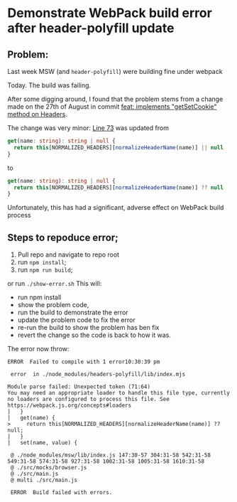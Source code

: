 # Demonstrate WebPack build error after header-polyfill update

## Problem:

Last week MSW (and `header-polyfill`) were building fine under webpack

Today. The build was failing.

After some digging around, I found that the problem stems from a change made on the 27th of August in commit [feat: implements "getSetCookie" method on Headers](https://github.com/mswjs/headers-polyfill/commit/cff8faf4f92ba8cfc0e62d000ecde4eb78a0a491).

The change was very minor: [Line 73](https://github.com/mswjs/headers-polyfill/blame/main/src/Headers.ts#L73) was updated from
```ts
get(name: string): string | null {
  return this[NORMALIZED_HEADERS][normalizeHeaderName(name)] || null
}
```
to
```ts
get(name: string): string | null {
  return this[NORMALIZED_HEADERS][normalizeHeaderName(name)] ?? null
}
```

Unfortunately, this has had a significant, adverse effect on WebPack build process

## Steps to repoduce error;

1. Pull repo and navigate to repo root
2. run `npm install`;
3. run `npm run build`;

or run `./show-error.sh` This will:
* run npm install
* show the problem code,
* run the build to demonstrate the error
* update the problem code to fix the error
* re-run the build to show the problem has ben fix
* revert the change so the code is back to how it was.

The error now throw:
```text
ERROR  Failed to compile with 1 error10:30:39 pm

 error  in ./node_modules/headers-polyfill/lib/index.mjs

Module parse failed: Unexpected token (71:64)
You may need an appropriate loader to handle this file type, currently no loaders are configured to process this file. See https://webpack.js.org/concepts#loaders
|   }
|   get(name) {
>     return this[NORMALIZED_HEADERS][normalizeHeaderName(name)] ?? null;
|   }
|   set(name, value) {

 @ ./node_modules/msw/lib/index.js 147:30-57 304:31-58 542:31-58 549:31-58 574:31-58 927:31-58 1002:31-58 1005:31-58 1610:31-58
 @ ./src/mocks/browser.js
 @ ./src/main.js
 @ multi ./src/main.js

 ERROR  Build failed with errors.
```
